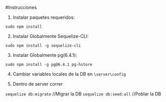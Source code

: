  #Instrucciones

 1. Instalar paquetes requeridos:

 `sudo npm install`

 2. Instalar Globalmente Sequelize-CLI:

 `sudo npm install -g sequelize-cli`

 3. Instalar Globalmente pg(6.4.1):

 `sudo npm install -g pg@6.4.1 pg-hstore `

4. Cambiar variables locales de la DB en `\server\config`

5. Dentro de server correr

`sequelize db:migrate` //Migrar la DB
`sequelize db:seed:all` //Poblar la DB
